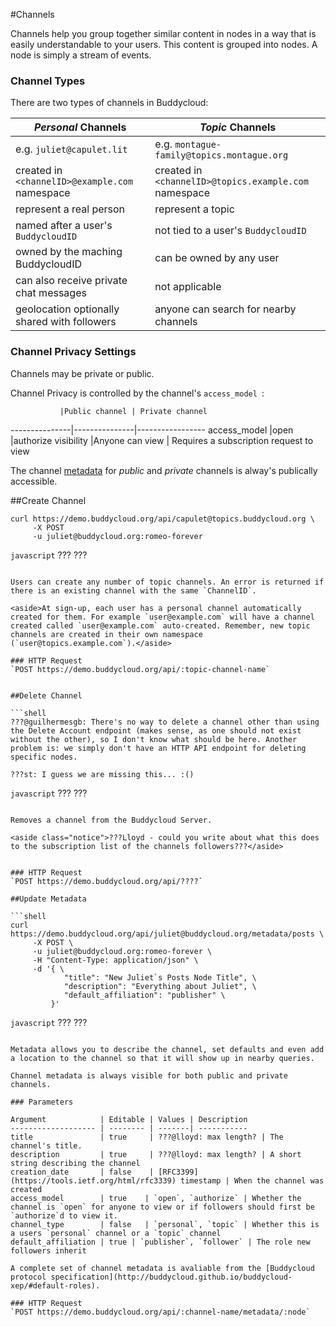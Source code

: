 #Channels

Channels help you group together similar content in nodes in a way that is easily understandable to your users. This content is grouped into nodes. A node is simply a stream of events.

### Channel Types

There are two types of channels in Buddycloud:

_Personal_ Channels                            | _Topic_ Channels 
-----------------------------------------------|--------------------------------------------------------------
e.g. `juliet@capulet.lit`                      | e.g. `montague-family@topics.montague.org`
created in `<channelID>@example.com` namespace | created in `<channelID>@topics.example.com` namespace
represent a real person                        | represent a topic
named after a user's `BuddycloudID`            | not tied to a user's `BuddycloudID`
owned by the maching BuddycloudID              | can be owned by any user
can also receive private chat messages         | not applicable
geolocation optionally shared with followers   | anyone can search for nearby channels

### Channel Privacy Settings

Channels may be private or public.

Channel Privacy is controlled by the channel's `access_model `:

               |Public channel | Private channel
---------------|---------------|-----------------
access_model   |open           |authorize
visibility     |Anyone can view | Requires a subscription request to view

The channel [metadata](#update-metadata) for _public_ and _private_ channels is alway's publically accessible.

##Create Channel

```shell
curl https://demo.buddycloud.org/api/capulet@topics.buddycloud.org \
     -X POST
     -u juliet@buddycloud.org:romeo-forever
```

```javascript```
???
???
```

Users can create any number of topic channels. An error is returned if there is an existing channel with the same `ChannelID`.

<aside>At sign-up, each user has a personal channel automatically created for them. For example `user@example.com` will have a channel created called `user@example.com` auto-created. Remember, new topic channels are created in their own namespace (`user@topics.example.com`).</aside>

### HTTP Request
`POST https://demo.buddycloud.org/api/:topic-channel-name`


##Delete Channel

```shell
???@guilhermesgb: There's no way to delete a channel other than using the Delete Account endpoint (makes sense, as one should not exist without the other), so I don't know what should be here. Another problem is: we simply don't have an HTTP API endpoint for deleting specific nodes.

???st: I guess we are missing this... :()

```

```javascript```
???
???
```

Removes a channel from the Buddycloud Server.

<aside class="notice">???Lloyd - could you write about what this does to the subscription list of the channels followers???</aside>


### HTTP Request
`POST https://demo.buddycloud.org/api/????`

##Update Metadata

```shell
curl https://demo.buddycloud.org/api/juliet@buddycloud.org/metadata/posts \
     -X POST \
     -u juliet@buddycloud.org:romeo-forever \
     -H "Content-Type: application/json" \
     -d '{ \
            "title": "New Juliet`s Posts Node Title", \
            "description": "Everything about Juliet", \
            "default_affiliation": "publisher" \
         }'
```

```javascript```
???
???
```

Metadata allows you to describe the channel, set defaults and even add a location to the channel so that it will show up in nearby queries.

Channel metadata is always visible for both public and private channels.

### Parameters

Argument            | Editable | Values | Description
------------------- | -------- | -------| -----------
title               | true     | ???@lloyd: max length? | The channel's title.
description         | true     | ???@lloyd: max length? | A short string describing the channel 
creation_date       | false    | [RFC3399](https://tools.ietf.org/html/rfc3339) timestamp | When the channel was created
access_model        | true    | `open`, `authorize` | Whether the channel is `open` for anyone to view or if followers should first be `authorize`d to view it.
channel_type        | false   | `personal`, `topic` | Whether this is a users `personal` channel or a `topic` channel
default_affiliation | true | `publisher`, `follower` | The role new followers inherit

A complete set of channel metadata is avaliable from the [Buddycloud protocol specification](http://buddycloud.github.io/buddycloud-xep/#default-roles). 

### HTTP Request
`POST https://demo.buddycloud.org/api/:channel-name/metadata/:node`
